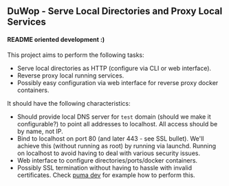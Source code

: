 ## DuWop - Serve Local Directories and Proxy Local Services

#### README oriented development :)

This project aims to perform the following tasks:

* Serve local directories as HTTP (configure via CLI or web interface).
* Reverse proxy local running services.
* Possibly easy configuration via web interface for reverse proxy docker
  containers.

It should have the following characteristics:

* Should provide local DNS server for `test` domain (should we make it
  configurable?) to point all addresses to localhost. All access should be by
  name, not IP.
* Bind to localhost on port 80 (and later 443 - see SSL bullet). We'll achieve
  this (without running as root) by running via launchd. Running on localhost to
  avoid having to deal with various security issues.
* Web interface to configure directories/ports/docker containers.
* Possibly SSL termination without having to hassle with invalid certificates.
  Check [puma dev][pd] for example how to perform this.

[pd]: https://github.com/puma/puma-dev
